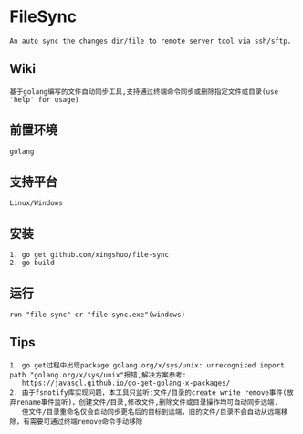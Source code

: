 FileSync
=========
    An auto sync the changes dir/file to remote server tool via ssh/sftp.

Wiki
----
    基于golang编写的文件自动同步工具,支持通过终端命令同步或删除指定文件或目录(use 'help' for usage)

前置环境
-----
    golang

支持平台
-----
    Linux/Windows

安装
-----
    1. go get github.com/xingshuo/file-sync
    2. go build

运行
-----
    run "file-sync" or "file-sync.exe"(windows)

Tips
-----
    1. go get过程中出现package golang.org/x/sys/unix: unrecognized import path "golang.org/x/sys/unix"报错,解决方案参考:
       https://javasgl.github.io/go-get-golang-x-packages/
    2. 由于fsnotify库实现问题，本工具只监听:文件/目录的create write remove事件(放弃rename事件监听)，创建文件/目录,修改文件,删除文件或目录操作均可自动同步远端.
       但文件/目录重命名仅会自动同步更名后的目标到远端，旧的文件/目录不会自动从远端移除，有需要可通过终端remove命令手动移除